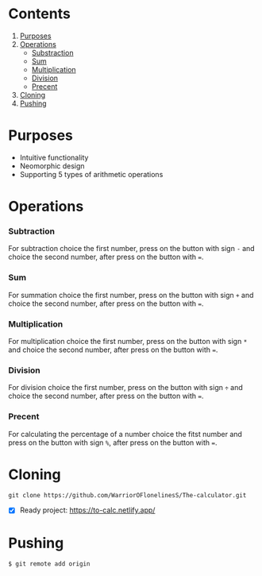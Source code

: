 # Сontents
1. [Purposes](https://github.com/WarriorOFlonelinesS/The-calculator/edit/main/README.md#purposes)
2. [Operations](https://github.com/WarriorOFlonelinesS/The-calculator/edit/main/README.md#operations)
    * [Substraction](https://github.com/WarriorOFlonelinesS/The-calculator/edit/main/README.md#subtraction)
    * [Sum](https://github.com/WarriorOFlonelinesS/The-calculator/edit/main/README.md#sum)
    * [Multiplication](https://github.com/WarriorOFlonelinesS/The-calculator/edit/main/README.md#multiplication)
    * [Division](https://github.com/WarriorOFlonelinesS/The-calculator/edit/main/README.md#division) 
    * [Precent](https://github.com/WarriorOFlonelinesS/The-calculator/edit/main/README.md#precent)
3. [Cloning](https://github.com/WarriorOFlonelinesS/The-calculator/edit/main/README.md#cloning)
4. [Pushing](https://github.com/WarriorOFlonelinesS/The-calculator/edit/main/README.md#pushing)

# Purposes

* Intuitive functionality
* Neomorphic design
* Supporting 5 types of arithmetic operations
# Operations

### Subtraction

For subtraction choice the first number, press on the button with sign `-` and choice the second number, after press on the button with `=`.

###  Sum 
For summation choice the first number, press on the button with sign `+` and choice the second number, after press on the button with `=`.

### Multiplication 
For multiplication choice the first number, press on the button with sign `*` and choice the second number, after press on the button with `=`.

### Division 
For division choice the first number, press on the button with sign `÷` and choice the second number, after press on the button with `=`.

### Precent
For calculating the percentage of a number choice the fitst number and press on the button with sign `%`, after press on the button with `=`.


# Cloning
`git clone https://github.com/WarriorOFlonelinesS/The-calculator.git`

- [x] Ready project: https://to-calc.netlify.app/ 
# Pushing
`$ git remote add origin  `

